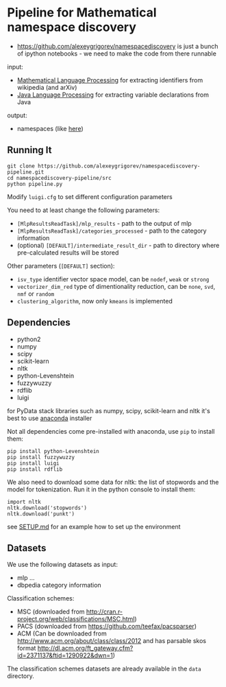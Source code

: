 # Pipeline for Mathematical namespace discovery

- https://github.com/alexeygrigorev/namespacediscovery is just a bunch of ipython notebooks - we need to make the code from there runnable

input:

- [Mathematical Language Processing](https://github.com/TU-Berlin/project-mlp) for extracting identifiers from wikipedia (and arXiv)
- [Java Language Processing](https://github.com/alexeygrigorev/JLP) for extracting variable declarations from Java

output:

- namespaces (like [here](http://0agr.ru/wiki/index.php/Discovered_namespaces))


## Running It

    git clone https://github.com/alexeygrigorev/namespacediscovery-pipeline.git
    cd namespacediscovery-pipeline/src
    python pipeline.py


Modify `luigi.cfg` to set different configuration parameters 

You need to at least change the following parameters:

- `[MlpResultsReadTask]/mlp_results` - path to the output of mlp
- `[MlpResultsReadTask]/categories_processed` - path to the category information
- (optional) `[DEFAULT]/intermediate_result_dir` - path to directory where pre-calculated results will be stored 


Other parameters (`[DEFAULT]` section): 

- `isv_type` identifier vector space model, can be `nodef`, `weak` or `strong`
- `vectorizer_dim_red` type of dimentionality reduction, can be `none`, `svd`, `nmf` or `random`
- `clustering_algorithm`, now only `kmeans` is implemented 


## Dependencies 

- python2
- numpy 
- scipy
- scikit-learn
- nltk
- python-Levenshtein
- fuzzywuzzy
- rdflib
- luigi 


for PyData stack libraries such as numpy, scipy, scikit-learn and nltk 
it's best to use [anaconda](http://docs.continuum.io/anaconda/install) 
installer 

Not all dependencies come pre-installed with anaconda, use `pip` to install them:

    pip install python-Levenshtein
    pip install fuzzywuzzy
    pip install luigi
    pip install rdflib


We also need to download some data for nltk: the list of stopwords and the model 
for tokenization. Run it in the python console to install them:

    import nltk
    nltk.download('stopwords')
    nltk.download('punkt')


see [SETUP.md](SETUP.md) for an example how to set up the environment


## Datasets 

We use the following datasets as input:


- mlp ... 
- dbpedia category information


Classification schemes:

- MSC (downloaded from http://cran.r-project.org/web/classifications/MSC.html)
- PACS (downloaded from https://github.com/teefax/pacsparser)
- ACM (Can be downloaded from http://www.acm.org/about/class/class/2012 and has parsable skos format http://dl.acm.org/ft_gateway.cfm?id=2371137&ftid=1290922&dwn=1)

The classification schemes datasets are already available in the `data` directory.

